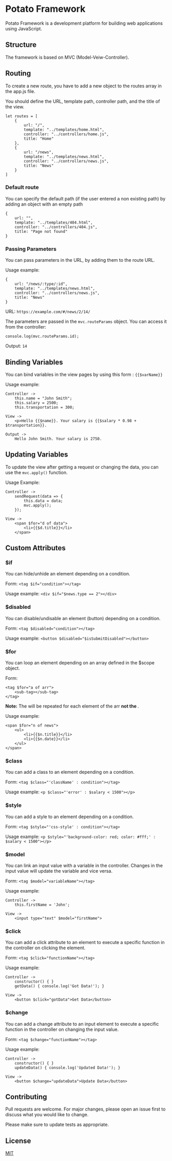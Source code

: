 
# Potato Framework

Potato Framework is a development platform for building web applications using JavaScript.



## Structure

The framework is based on MVC (Model-Veiw-Controller). 



## Routing

To create a new route, you have to add a new object to the routes array in the app.js file.

You should define the URL, template path, controller path, and the title of the view.

```
let routes = [
    {
        url: "/",
        template: "../templates/home.html",
        controller: "../controllers/home.js",
        title: "Home"
    },
    {
        url: "/news",
        template: "../templates/news.html",
        controller: "../controllers/news.js",
        title: "News"
    }
]
```



### Default route

You can specify the default path (if the user entered a non existing path) by adding an object with an empty path

```
{
	url: "",
	template: "../templates/404.html",
	controller: "../controllers/404.js",
	title: "Page not found"
}
```



### Passing Parameters

You can pass parameters in the URL, by adding them to the route URL.

Usage example:

```
{
    url: "/news/:type/:id",
    template: "../templates/news.html",
    controller: "../controllers/news.js",
    title: "News"
}
```

URL: ```https://example.com/#/news/2/14/```

The parameters are passed in the ```mvc.routeParams``` object. You can access it from the controller:

```
console.log(mvc.routeParams.id);
```

Output: ```14```



## Binding Variables

You can bind variables in the view pages by using this form : ```{{$varName}}```

Usage example:

```
Controller ->
	this.name = "John Smith";
	this.salary = 2500;
	this.transportation = 300;

View ->
	<p>Hello {{$name}}. Your salary is {{$salary * 0.98 + $transportation}}.

Output ->
	Hello John Smith. Your salary is 2750.
```

## Updating Variables

To update the view after getting a request or changing the data, you can use the ```mvc.apply()``` function.

Usage Example:

```
Controller ->
	sendRequest(data => {
		this.data = data;
        mvc.apply();
	});

View ->
	<span $for="d of data">
		<li>{{$d.title}}</li>
	</span>

```

## Custom Attributes

### $if

You can hide/unhide an element depending on a condition.

Form: ```<tag $if="condition"></tag>```

Usage example: ```<div $if="$news.type == 2"></div>```

### $disabled

You can disable/undisable an element (button) depending on a condition.

Form: ```<tag $disabled="condition"></tag>```

Usage example: ```<button $disabled="$isSubmitDisabled"></button>```

### $for

You can loop an element depending on an array defined in the $scope object.

Form:
```
<tag $for="a of arr">
	<sub-tag></sub-tag>
</tag>
```

**Note:** The <sub-tag> will be repeated for each element of the arr **not the <tag>**.

Usage example:

```
<span $for="n of news">
	<ul>
		<li>{{$n.title}}</li>
		<li>{{$n.date}}</li>
	</ul>
</span>
```

### $class

You can add a class to an element depending on a condition.

Form: ```<tag $class="'className' : condition"></tag>```

Usage example: ```<p $class="'error' : $salary < 1500"></p>```

### $style

You can add a style to an element depending on a condition.

Form: ```<tag $style="'css-style' : condition"></tag>```

Usage example: ```<p $style="'background-color: red; color: #fff;' : $salary < 1500"></p>```

### $model

You can link an input value with a variable in the controller. Changes in the input value will update the variable and vice versa.

Form: ```<tag $model="variableName"></tag>```

Usage example:

```
Controller ->
    this.firstName = 'John';

View ->
    <input type="text" $model="firstName">
```

### $click

You can add a click attribute to an element to execute a specific function in the controller on clicking the element.

Form: ```<tag $click="functionName"></tag>```

Usage example:

```
Controller ->
    constructor() { }
    getData() { console.log('Got Data!'); }

View ->
    <button $click="gotData">Get Data</button>
```

### $change

You can add a change attribute to an input element to execute a specific function in the controller on changing the input value.

Form: ```<tag $change="functionName"></tag>```

Usage example:

```
Controller ->
    constructor() { }
    updateData() { console.log('Updated Data!'); }

View ->
    <button $change="updateData">Update Data</button>
```

## Contributing
Pull requests are welcome. For major changes, please open an issue first to discuss what you would like to change.

Please make sure to update tests as appropriate.

## License
[MIT](https://choosealicense.com/licenses/mit/)
